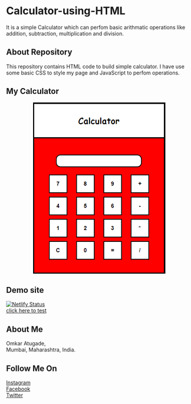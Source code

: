 # Calculator-using-HTML
It is a simple Calculator which can perfom basic arithmatic operations like addition, subtraction, multiplication and division.

## About Repository

This repository contains HTML code to build simple calculator. I have use some basic CSS to style my page and JavaScript to perfom operations.

## My Calculator

<p align="center">
<img src="calc.png">
</p>

## Demo site
[![Netlify Status](https://api.netlify.com/api/v1/badges/423ea5c8-38f5-4bf8-9421-b781b761efa6/deploy-status)](https://app.netlify.com/sites/omkars-calculator/deploys)<br>
[click here to test](https://omkars-calculator.netlify.app/)

## About Me 
Omkar Atugade,<br>
Mumbai, Maharashtra, India.

## Follow Me On
 [Instagram](https://www.instagram.com/omi_atugade)<br>
 [Facebook](https://www.facebook.com/Omkar-Atugade)<br>
 [Twitter](https://www.twitter.com/Atugade-Omkar)

 
